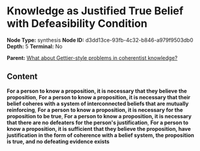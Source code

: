 # Knowledge as Justified True Belief with Defeasibility Condition

**Node Type:** synthesis
**Node ID:** d3dd13ce-93fb-4c32-b846-a979f9503db0
**Depth:** 5
**Terminal:** No

**Parent:** [What about Gettier-style problems in coherentist knowledge?](what-about-gettier-style-problems-in-coherentist-knowledge-antithesis-53ae88c2-95b8-424c-905d-8af35a6df934.md)

## Content

**For a person to know a proposition, it is necessary that they believe the proposition**, **For a person to know a proposition, it is necessary that their belief coheres with a system of interconnected beliefs that are mutually reinforcing**, **For a person to know a proposition, it is necessary for the proposition to be true**, **For a person to know a proposition, it is necessary that there are no defeaters for the person's justification**, **For a person to know a proposition, it is sufficient that they believe the proposition, have justification in the form of coherence with a belief system, the proposition is true, and no defeating evidence exists**
